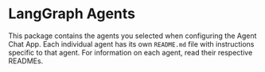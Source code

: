 # LangGraph Agents

This package contains the agents you selected when configuring the Agent Chat App. Each individual agent has its own `README.md` file with instructions specific to that agent. For information on each agent, read their respective READMEs.
